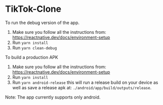 # TikTok-Clone

To run the debug version of the app.

  1. Make sure you follow all the instructions from: https://reactnative.dev/docs/environment-setup
  2. Run `yarn install`
  3. Run `yarn clean-debug`
  
To build a production APK

  1. Make sure you follow all the instructions from: https://reactnative.dev/docs/environment-setup
  2. Run `yarn install`
  3. Run `yarn android-release` this will run a release build on your device as well as save a release apk at: `./android/app/build/outputs/release`.
  
 Note: The app currently supports only android.
